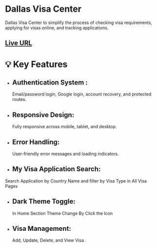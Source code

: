 # Dallas Visa Center

Dallas Visa Center to simplify the process of checking visa requirements, applying for visas online, and tracking applications.

## [Live URL]('')

# 💡 Key Features

- ## Authentication System :
  Email/password login, Google login, account recovery, and protected routes.
- ## Responsive Design:

  Fully responsive across mobile, tablet, and desktop.

- ## Error Handling:

  User-friendly error messages and loading indicators.

- ## My Visa Application Search:

Search Application by Country Name and filter by Visa Type in All Visa Pages

- ## Dark Theme Toggle:

  In Home Section Theme Change By Click the Icon

- ## Visa Management:
  Add, Update, Delete, and View Visa .
